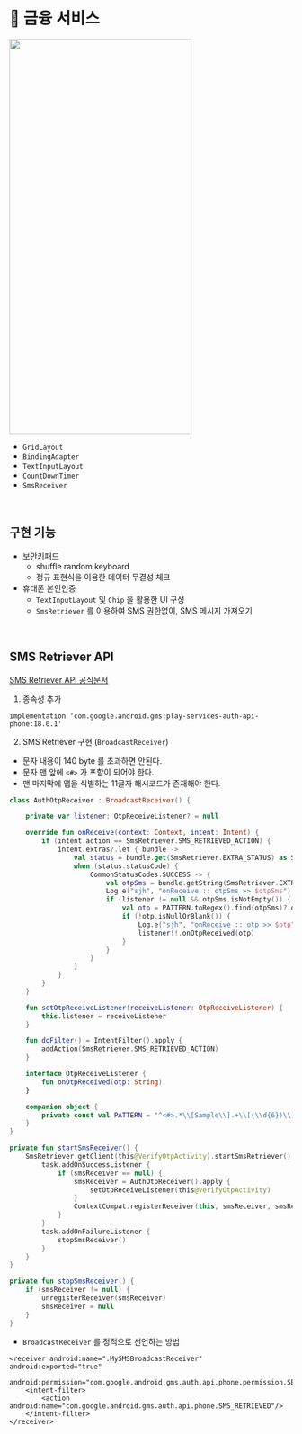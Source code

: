 # 🏦 금융 서비스
<img src="https://github.com/sjunh812/fastcampus-android-bootcamp/assets/79048895/89354246-7d42-41c1-97b1-d8fefa883d05" width="324" height="702" /> 

- `GridLayout`
- `BindingAdapter` 
- `TextInputLayout`
- `CountDownTimer`
- `SmsReceiver`
<br>

## 구현 기능
- 보안키패드
  - shuffle random keyboard
  - 정규 표현식을 이용한 데이터 무결성 체크
- 휴대폰 본인인증
  - `TextInputLayout` 및 `Chip` 을 활용한 UI 구성
  - `SmsRetriever` 를 이용하여 SMS 권한없이, SMS 메시지 가져오기
<br>

## SMS Retriever API
[SMS Retriever API 공식문서](https://developers.google.com/identity/sms-retriever/request?authuser=0&hl=ko)  

1. 종속성 추가
```
implementation 'com.google.android.gms:play-services-auth-api-phone:18.0.1'
```
2. SMS Retriever 구현 (`BroadcastReceiver`)
- 문자 내용이 140 byte 를 초과하면 안된다.
- 문자 맨 앞에 `<#>` 가 포함이 되어야 한다.
- 맨 마지막에 앱을 식별하는 11글자 해시코드가 존재해야 한다.
```kotlin
class AuthOtpReceiver : BroadcastReceiver() {

    private var listener: OtpReceiveListener? = null

    override fun onReceive(context: Context, intent: Intent) {
        if (intent.action == SmsRetriever.SMS_RETRIEVED_ACTION) {
            intent.extras?.let { bundle ->
                val status = bundle.get(SmsRetriever.EXTRA_STATUS) as Status
                when (status.statusCode) {
                    CommonStatusCodes.SUCCESS -> {
                        val otpSms = bundle.getString(SmsRetriever.EXTRA_SMS_MESSAGE, "")
                        Log.e("sjh", "onReceive :: otpSms >> $otpSms")
                        if (listener != null && otpSms.isNotEmpty()) {
                            val otp = PATTERN.toRegex().find(otpSms)?.destructured?.component1()
                            if (!otp.isNullOrBlank()) {
                                Log.e("sjh", "onReceive :: otp >> $otp")
                                listener!!.onOtpReceived(otp)
                            }
                        }
                    }
                }
            }
        }
    }

    fun setOtpReceiveListener(receiveListener: OtpReceiveListener) {
        this.listener = receiveListener
    }

    fun doFilter() = IntentFilter().apply {
        addAction(SmsRetriever.SMS_RETRIEVED_ACTION)
    }

    interface OtpReceiveListener {
        fun onOtpReceived(otp: String)
    }

    companion object {
        private const val PATTERN = "^<#>.*\\[Sample\\].+\\[(\\d{6})\\].+\$"
    }
}
```
```kotlin
private fun startSmsReceiver() {
    SmsRetriever.getClient(this@VerifyOtpActivity).startSmsRetriever().also { task ->
        task.addOnSuccessListener {
            if (smsReceiver == null) {
                smsReceiver = AuthOtpReceiver().apply {
                    setOtpReceiveListener(this@VerifyOtpActivity)
                }
                ContextCompat.registerReceiver(this, smsReceiver, smsReceiver!!.doFilter(), ContextCompat.RECEIVER_EXPORTED)
            }
        }
        task.addOnFailureListener {
            stopSmsReceiver()
        }
    }
}

private fun stopSmsReceiver() {
    if (smsReceiver != null) {
        unregisterReceiver(smsReceiver)
        smsReceiver = null
    }
}
```

- `BroadcastReceiver` 를 정적으로 선언하는 방법
```
<receiver android:name=".MySMSBroadcastReceiver" android:exported="true"
          android:permission="com.google.android.gms.auth.api.phone.permission.SEND">
    <intent-filter>
        <action android:name="com.google.android.gms.auth.api.phone.SMS_RETRIEVED"/>
    </intent-filter>
</receiver>
```
<br>
